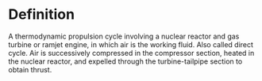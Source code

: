 # Definition

A thermodynamic propulsion cycle involving a nuclear reactor and gas
turbine or ramjet engine, in which air is the working fluid. Also called
direct cycle. Air is successively compressed in the compressor section,
heated in the nuclear reactor, and expelled through the turbine-tailpipe
section to obtain thrust.
